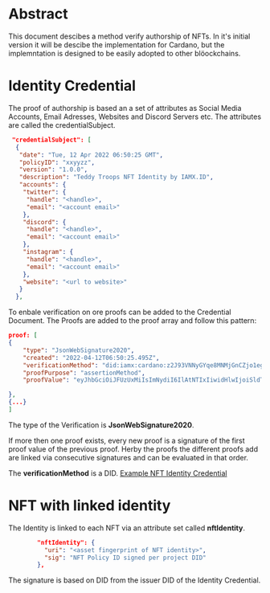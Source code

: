 # Abstract

This document descibes a method verify authorship of NFTs. In it's initial version it will be descibe the implementation for Cardano, but the implemntation is designed to be easily adopted to other blöockchains.

# Identity Credential

The proof of authorship is based an a set of attributes as Social Media Accounts, Email Adresses, Websites and Discord Servers etc. The attributes are called the credentialSubject.

```JSON
 "credentialSubject": [
  {
   "date": "Tue, 12 Apr 2022 06:50:25 GMT",
   "policyID": "xxyyzz",
   "version": "1.0.0",
   "description": "Teddy Troops NFT Identity by IAMX.ID",
   "accounts": {
    "twitter": {
     "handle": "<handle>",
     "email": "<account email>"
    },
    "discord": {
     "handle": "<handle>",
     "email": "<account email>"
    },
    "instagram": {
     "handle": "<handle>",
     "email": "<account email>"
    },
    "website": "<url to website>"
   }
  },
```

To enbale verification on ore proofs can be added to the Credential Document. The Proofs are added to the proof array and follow this pattern:

```JSON
proof: [
{
    "type": "JsonWebSignature2020",
    "created": "2022-04-12T06:50:25.495Z",
    "verificationMethod": "did:iamx:cardano:z2J93VNNyGYqe8MNMjGnCZjo1egVSvAedLdu2zN8UfBCoRH1nutNWUG373L165u5iLy3oW85RFkd5mxs99HsmYHCbMdT477dCbEKDs92A81qp5Q",
    "proofPurpose": "assertionMethod",
    "proofValue": "eyJhbGciOiJFUzUxMiIsImNydiI6IlAtNTIxIiwidHlwIjoiSldTIn0.eyJkYXRlIjoiVHVlLCAxMiBBcHIgMjAyMiAwNjo1MDoyNSBHTVQiLCJwb2xpY3lJRCI6Inh4eXl6eiIsInZlcnNpb24iOiIxLjAuMCIsImRlc2NyaXB0aW9uIjoiVGVkZHkgVHJvb3BzIE5GVCBJZGVudGl0eSBieSBJQU1YLklEIiwiYWNjb3VudHMiOnsidHdpdHRlciI6eyJoYW5kbGUiOiI8aGFuZGxlPiIsImVtYWlsIjoiPGFjY291bnQgZW1haWw-In0sImRpc2NvcmQiOnsiaGFuZGxlIjoiPGhhbmRsZT4iLCJlbWFpbCI6IjxhY2NvdW50IGVtYWlsPiJ9LCJpbnN0YWdyYW0iOnsiaGFuZGxlIjoiPGhhbmRsZT4iLCJlbWFpbCI6IjxhY2NvdW50IGVtYWlsPiJ9LCJ3ZWJzaXRlIjoiPHVybCB0byB3ZWJzaXRlPiJ9fQ.ANxJIU2-vqEF4Mked6iHt5yFnx9O4Jv5RVVX0Cz9sXKHktTX-bezl4NykVOeqRsgPtWMzA9WcDb-UGESRvJtSfyAATu6fbZhS8gElPs47Q6N3rWKIkAP6VLbw1gryLS0qZCK1Bz5wNpnx8IMK5GFgbca2c39i4gGWTHsI6xUnW9uJ4n5"

},
{...}
]

```

The type of the Verification is **JsonWebSignature2020**.

If more then one proof exists, every new proof is a signature of the first proof value of the previous proof.
Herby the proofs the different proofs add are linked via consecutive signatures and can be evaluated in that order.

The **verificationMethod** is a DID.
[Example NFT Identity Credential](IAMX_NFT_Identity_Credential_example.json)

# NFT with linked identity

The Identity is linked to each NFT via an attribute set called **nftIdentity**.

```JSON
        "nftIdentity": {
          "uri": "<asset fingerprint of NFT identity>",
          "sig": "NFT Policy ID signed per project DID"
        },
```

The signature is based on DID from the issuer DID of the Identity Credential.
